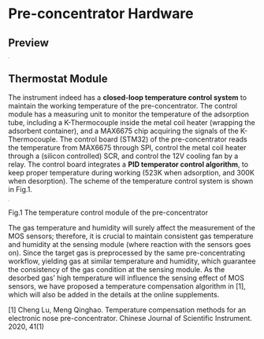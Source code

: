 # Pre-concentrator Hardware


## Preview

<img src="https://github.com/TJU-IRAS/enose-aiq/blob/main/documents/pics/pre-concentrator.jpg"  style="zoom: 10%;" />



## Thermostat Module

The instrument indeed has a **closed-loop temperature control system** to maintain the working temperature of the pre-concentrator. The control module has a measuring unit to monitor the temperature of the adsorption tube, including a K-Thermocouple inside the metal coil heater (wrapping the adsorbent container), and a MAX6675 chip acquiring the signals of the K-Thermocouple. The control board (STM32) of the pre-concentrator reads the temperature from MAX6675 through SPI, control the metal coil heater through a (silicon controlled) SCR, and control the 12V cooling fan by a relay. The control board integrates a **PID temperator control algorithm**, to keep proper temperature during working (523K when adsorption, and 300K when desorption). The scheme of the temperature control system is shown in Fig.1.


<img src="https://github.com/TJU-IRAS/enose-aiq/blob/main/documents/pics/Thermostat.png"  style="zoom: 10%;" />

Fig.1 The temperature control module of the pre-concentrator

The gas temperature and humidity will surely affect the measurement of the MOS sensors; therefore, it is crucial to maintain consistent gas temperature and humidity at the sensing module (where reaction with the sensors goes on). Since the target gas is preprocessed by the same pre-concentrating workflow, yielding gas at similar temperature and humidity, which guarantee the consistency of the gas condition at the sensing module. As the desorbed gas’ high temperature will influence the sensing effect of MOS sensors, we have proposed a temperature compensation algorithm in [1], which will also be added in the details at the online supplements.

[1] Cheng Lu, Meng Qinghao. Temperature compensation methods for an electronic nose pre-concentrator. Chinese Journal of Scientific Instrument. 2020, 41(1)

